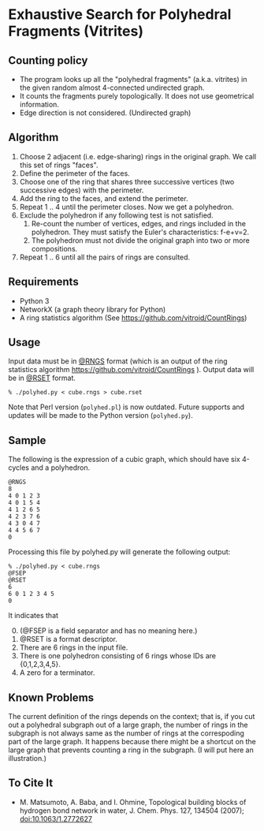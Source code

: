 # Exhaustive Search for Polyhedral Fragments (Vitrites)
## Counting policy

* The program looks up all the "polyhedral fragments"
  (a.k.a. vitrites) in the given random almost 4-connected undirected graph.
* It counts the fragments purely topologically. It does not use geometrical information.
* Edge direction is not considered. (Undirected graph)

## Algorithm

1. Choose 2 adjacent (i.e. edge-sharing) rings in the original graph.  We
   call this set of rings "faces".
1. Define the perimeter of the faces.
1. Choose one of the ring that shares three successive vertices (two successive edges) with the perimeter.
1. Add the ring to the faces, and extend the perimeter.
1. Repeat 1 .. 4 until the perimeter closes.  Now we get a polyhedron.
1. Exclude the polyhedron if any following test is not satisfied.
    1. Re-count the number of vertices, edges, and rings included in
       the polyhedron.  They must satisfy the Euler's characteristics:
       f-e+v=2.
	1. The polyhedron must not divide the original graph into two or
       more compositions.
1. Repeat 1 .. 6 until all the pairs of rings are consulted.

## Requirements

* Python 3
* NetworkX (a graph theory library for Python)
* A ring statistics algorithm (See https://github.com/vitroid/CountRings)

## Usage
Input data must be in <a href="http://theochem.chem.okayama-u.ac.jp/wiki/wiki.cgi/matto?page=%40RNGS">@RNGS</a> format (which is an output of the ring statistics algorithm https://github.com/vitroid/CountRings ). Output data will be in <a href="http://theochem.chem.okayama-u.ac.jp/wiki/wiki.cgi/matto?page=%40RSET">@RSET</a> format.

    % ./polyhed.py < cube.rngs > cube.rset

Note that Perl version (`polyhed.pl`) is now outdated.  Future supports
and updates will be made to the Python version (`polyhed.py`).
## Sample
The following is the expression of a cubic graph, which should have
six 4-cycles and a polyhedron.

    @RNGS
    8
    4 0 1 2 3
    4 0 1 5 4
    4 1 2 6 5
    4 2 3 7 6
    4 3 0 4 7
    4 4 5 6 7
    0

Processing this file by polyhed.py will generate the following output:

    % ./polyhed.py < cube.rngs
    @FSEP
    @RSET
    6
    6 0 1 2 3 4 5
    0

It indicates that

0. (@FSEP is a field separator and has no meaning here.)
1. @RSET is a format descriptor.
2. There are 6 rings in the input file.
3. There is one polyhedron consisting of 6 rings whose IDs are {0,1,2,3,4,5}.
4. A zero for a terminator.

## Known Problems
The current definition of the rings depends on the context; that is,
if you cut out a polyhedral subgraph out of a large graph, the number
of rings in the subgraph is not always same as the number of rings at
the correspoding part of the large graph.
It happens because there might be a shortcut on the large graph that
prevents counting a ring in the subgraph.
(I will put here an illustration.)

## To Cite It

* M. Matsumoto, A. Baba, and I. Ohmine, Topological building blocks of hydrogen bond network in water, J. Chem. Phys. 127, 134504 (2007); [doi:10.1063/1.2772627](http://dx.doi.org/doi:10.1063/1.2772627)
